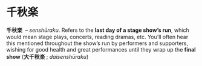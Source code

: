 # 千秋楽

**千秋楽**  – *senshūraku*. Refers to the **last day of a stage show’s run**, which would mean stage plays, concerts, reading dramas, etc. You’ll often hear this mentioned throughout the show’s run by performers and supporters, wishing for good health and great performances until they wrap up the **final show** (**大千秋楽** ; *daisenshūraku*)
